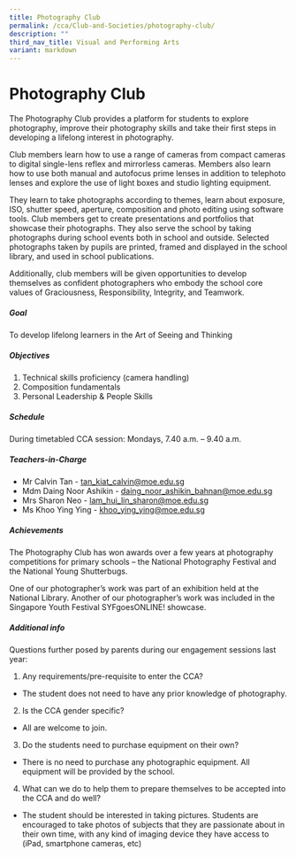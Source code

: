 ```yaml
---
title: Photography Club
permalink: /cca/Club-and-Societies/photography-club/
description: ""
third_nav_title: Visual and Performing Arts
variant: markdown
---
```

# Photography Club
The Photography Club provides a platform for students to explore photography, improve their photography skills and take their first steps in developing a lifelong interest in photography.

Club members learn how to use a range of cameras from compact cameras to digital single-lens reflex and mirrorless cameras. Members also learn how to use both manual and autofocus prime lenses in addition to telephoto lenses and explore the use of light boxes and studio lighting equipment.

They learn to take photographs according to themes, learn about exposure, ISO, shutter speed, aperture, composition and photo editing using software tools. Club members get to create presentations and portfolios that showcase their photographs. They also serve the school by taking photographs during school events both in school and outside. Selected photographs taken by pupils are printed, framed and displayed in the school library, and used in school publications.

Additionally, club members will be given opportunities to develop themselves as confident photographers who embody the school core values of Graciousness, Responsibility, Integrity, and Teamwork.

##### Goal

To develop lifelong learners in the Art of Seeing and Thinking

##### Objectives

1. Technical skills proficiency (camera handling)
2. Composition fundamentals
3. Personal Leadership & People Skills

##### Schedule

During timetabled CCA session: Mondays, 7.40 a.m. – 9.40 a.m.

##### Teachers-in-Charge

- Mr Calvin Tan - tan_kiat_calvin@moe.edu.sg
- Mdm Daing Noor Ashikin - daing_noor_ashikin_bahnan@moe.edu.sg
- Mrs Sharon Neo - lam_hui_lin_sharon@moe.edu.sg
- Ms Khoo Ying Ying - khoo_ying_ying@moe.edu.sg

##### Achievements
The Photography Club has won awards over a few years at photography competitions for primary schools – the National Photography Festival and the National Young Shutterbugs.

One of our photographer’s work was part of an exhibition held at the National Library. Another of our photographer’s work was included in the Singapore Youth Festival SYFgoesONLINE! showcase.

##### Additional info

Questions further posed by parents during our engagement sessions last year:

1. Any requirements/pre-requisite to enter the CCA?

- The student does not need to have any prior knowledge of photography.
 
2. Is the CCA gender specific?
- All are welcome to join.

3. Do the students need to purchase equipment on their own?

- There is no need to purchase any photographic equipment.
  All equipment will be provided by the school.

4. What can we do to help them to prepare themselves to be accepted into the CCA and do well?

- The student should be interested in taking pictures.
  Students are encouraged to take photos of subjects that they are passionate about in their own time, with any kind of imaging device they have access to (iPad, smartphone cameras, etc)